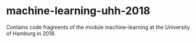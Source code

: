 # machine-learning-uhh-2018
Contains code fragments of the module machine-learning at the University of Hamburg in 2018.
